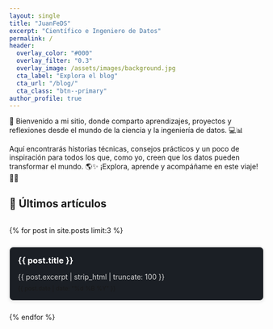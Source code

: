 ```yaml
---
layout: single
title: "JuanFeDS"
excerpt: "Científico e Ingeniero de Datos"
permalink: /
header:
  overlay_color: "#000"
  overlay_filter: "0.3"
  overlay_image: /assets/images/background.jpg
  cta_label: "Explora el blog"
  cta_url: "/blog/"
  cta_class: "btn--primary"
author_profile: true
---
```


👋 Bienvenido a mi sitio, donde comparto aprendizajes, proyectos y reflexiones desde el mundo de la ciencia y la ingeniería de datos. 💻📊 

Aquí encontrarás historias técnicas, consejos prácticos y un poco de inspiración para todos los que, como yo, creen que los datos pueden transformar el mundo. 🌎✨ ¡Explora, aprende y acompáñame en este viaje! 🚀🔥

<style>
  .post-cards {
    display: grid;
    grid-template-columns: repeat(auto-fit, minmax(280px, 1fr));
    gap: 1.5rem;
    margin-top: 2rem;
  }
  .post-card {
    border: 1px solid #ddd;
    border-radius: 8px;
    padding: 1rem;
    background:rgb(27, 31, 37);
    box-shadow: 0 2px 6px rgba(0,0,0,0.1);
    transition: box-shadow 0.3s ease;
  }
  .post-card:hover {
    box-shadow: 0 4px 12px rgba(0,0,0,0.15);
  }
  .post-card h3 {
    margin-top: 0;
    margin-bottom: 0.5rem;
  }
  .post-card p {
    margin-bottom: 0.5rem;
    color:rgb(214, 214, 214);
  }
  .post-card a {
    text-decoration: none;
    color: #fff;
  }
</style>

<h2>📝 Últimos artículos</h2>

<div class="post-cards">
  {% for post in site.posts limit:3 %}
    <div class="post-card">
      <h3><a href="{{ post.url | relative_url }}">{{ post.title }}</a></h3>
      <p>{{ post.excerpt | strip_html | truncate: 100 }}</p>
      <small>{{ post.date | date: "%d %B %Y" }}</small>
    </div>
  {% endfor %}
</div>

